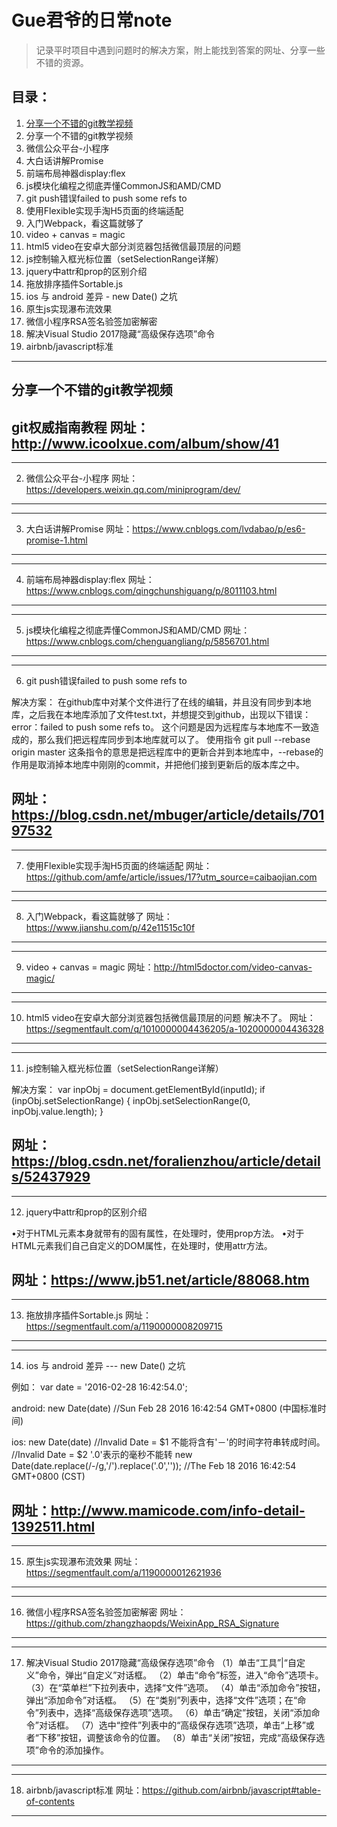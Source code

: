 # Gue君爷的日常note

>记录平时项目中遇到问题时的解决方案，附上能找到答案的网址、分享一些不错的资源。

## 目录：
1. [分享一个不错的git教学视频](#分享一个不错的git教学视频)
1. 分享一个不错的git教学视频
2. 微信公众平台-小程序
3. 大白话讲解Promise
4. 前端布局神器display:flex
5. js模块化编程之彻底弄懂CommonJS和AMD/CMD
6. git push错误failed to push some refs to
7. 使用Flexible实现手淘H5页面的终端适配
8. 入门Webpack，看这篇就够了
9. video + canvas = magic
10. html5 video在安卓大部分浏览器包括微信最顶层的问题
11. js控制输入框光标位置（setSelectionRange详解）
12. jquery中attr和prop的区别介绍
13. 拖放排序插件Sortable.js
14. ios 与 android 差异 - new Date() 之坑
15. 原生js实现瀑布流效果
16. 微信小程序RSA签名验签加密解密
17. 解决Visual Studio 2017隐藏“高级保存选项”命令
18. airbnb/javascript标准


-----------------------------------------------------------------------------
## 分享一个不错的git教学视频
git权威指南教程
网址：http://www.icoolxue.com/album/show/41
-----------------------------------------------------------------------------


-----------------------------------------------------------------------------
2. 微信公众平台-小程序
网址：https://developers.weixin.qq.com/miniprogram/dev/
-----------------------------------------------------------------------------


-----------------------------------------------------------------------------
3. 大白话讲解Promise
网址：https://www.cnblogs.com/lvdabao/p/es6-promise-1.html
-----------------------------------------------------------------------------


-----------------------------------------------------------------------------
4. 前端布局神器display:flex
网址：https://www.cnblogs.com/qingchunshiguang/p/8011103.html
-----------------------------------------------------------------------------


-----------------------------------------------------------------------------
5. js模块化编程之彻底弄懂CommonJS和AMD/CMD
网址：https://www.cnblogs.com/chenguangliang/p/5856701.html
-----------------------------------------------------------------------------


-----------------------------------------------------------------------------
6. git push错误failed to push some refs to

解决方案：
在github库中对某个文件进行了在线的编辑，并且没有同步到本地库，之后我在本地库添加了文件test.txt，并想提交到github，出现以下错误：error：failed to push some refs to。
这个问题是因为远程库与本地库不一致造成的，那么我们把远程库同步到本地库就可以了。 
使用指令 git pull --rebase origin master
这条指令的意思是把远程库中的更新合并到本地库中，--rebase的作用是取消掉本地库中刚刚的commit，并把他们接到更新后的版本库之中。

网址：https://blog.csdn.net/mbuger/article/details/70197532
-----------------------------------------------------------------------------


-----------------------------------------------------------------------------
7. 使用Flexible实现手淘H5页面的终端适配
网址：https://github.com/amfe/article/issues/17?utm_source=caibaojian.com
-----------------------------------------------------------------------------


-----------------------------------------------------------------------------
8. 入门Webpack，看这篇就够了
网址：https://www.jianshu.com/p/42e11515c10f
-----------------------------------------------------------------------------


-----------------------------------------------------------------------------
9. video + canvas = magic
网址：http://html5doctor.com/video-canvas-magic/
-----------------------------------------------------------------------------


-----------------------------------------------------------------------------
10. html5 video在安卓大部分浏览器包括微信最顶层的问题
解决不了。
网址：https://segmentfault.com/q/1010000004436205/a-1020000004436328
-----------------------------------------------------------------------------


-----------------------------------------------------------------------------
11. js控制输入框光标位置（setSelectionRange详解）

解决方案：
var inpObj = document.getElementById(inputId);
if (inpObj.setSelectionRange) {
    inpObj.setSelectionRange(0, inpObj.value.length);
}

网址：https://blog.csdn.net/foralienzhou/article/details/52437929
-----------------------------------------------------------------------------


-----------------------------------------------------------------------------
12. jquery中attr和prop的区别介绍

•对于HTML元素本身就带有的固有属性，在处理时，使用prop方法。
•对于HTML元素我们自己自定义的DOM属性，在处理时，使用attr方法。

网址：https://www.jb51.net/article/88068.htm
-----------------------------------------------------------------------------


-----------------------------------------------------------------------------
13. 拖放排序插件Sortable.js
网址：https://segmentfault.com/a/1190000008209715
-----------------------------------------------------------------------------


-----------------------------------------------------------------------------
14. ios 与 android 差异 --- new Date() 之坑

例如：
var date = '2016-02-28 16:42:54.0';

android:
new Date(date)
//Sun Feb 28 2016 16:42:54 GMT+0800 (中国标准时间)

ios:
new Date(date)
//Invalid Date = $1     不能将含有'－'的时间字符串转成时间。
//Invalid Date = $2     '.0'表示的毫秒不能转
new Date(date.replace(/\-/g,'/').replace('.0',''));
//The Feb 18 2016 16:42:54 GMT+0800 (CST)

网址：http://www.mamicode.com/info-detail-1392511.html
-----------------------------------------------------------------------------


-----------------------------------------------------------------------------
15. 原生js实现瀑布流效果
网址：https://segmentfault.com/a/1190000012621936
-----------------------------------------------------------------------------


-----------------------------------------------------------------------------
16. 微信小程序RSA签名验签加密解密
网址：https://github.com/zhangzhaopds/WeixinApp_RSA_Signature
-----------------------------------------------------------------------------


-----------------------------------------------------------------------------
17. 解决Visual Studio 2017隐藏“高级保存选项”命令
（1）单击“工具”|“自定义”命令，弹出“自定义”对话框。
（2）单击“命令”标签，进入“命令”选项卡。
（3）在“菜单栏”下拉列表中，选择“文件”选项。
（4）单击“添加命令”按钮，弹出“添加命令”对话框。
（5）在“类别”列表中，选择“文件”选项；在“命令”列表中，选择“高级保存选项”选项。
（6）单击“确定”按钮，关闭“添加命令”对话框。
（7）选中“控件”列表中的“高级保存选项”选项，单击“上移”或者“下移”按钮，调整该命令的位置。
（8）单击“关闭”按钮，完成“高级保存选项”命令的添加操作。
-----------------------------------------------------------------------------


-----------------------------------------------------------------------------
18. airbnb/javascript标准
网址：https://github.com/airbnb/javascript#table-of-contents
-----------------------------------------------------------------------------
